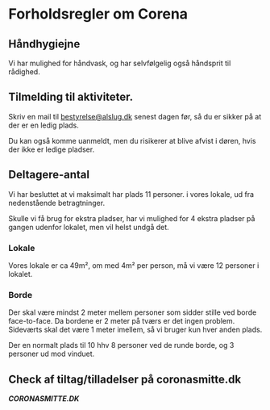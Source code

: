 # Forholdsregler om Corena

## Håndhygiejne
Vi har mulighed for håndvask, og har selvfølgelig også håndsprit til rådighed.

## Tilmelding til aktiviteter.
Skriv en mail til bestyrelse@alslug.dk senest dagen før, så du er sikker på at der er en ledig plads.

Du kan også komme uanmeldt, men du risikerer at blive afvist i døren, hvis der ikke er ledige pladser.

## Deltagere-antal
Vi har besluttet at vi maksimalt har plads 11 personer. i vores lokale, ud fra nedenstående betragtninger.

Skulle vi få brug for ekstra pladser, har vi mulighed for 4 ekstra pladser på gangen udenfor lokalet, men vil helst undgå det.

### Lokale
Vores lokale er ca 49m², om med 4m² per person, må vi være 12 personer i lokalet.

### Borde
Der skal være mindst 2 meter mellem personer som sidder stille ved borde face-to-face. Da bordene er 2 meter på tværs er det ingen problem. Sideværts skal det være 1 meter imellem, så vi bruger kun hver anden plads.

Der en normalt plads til 10 hhv 8  personer ved de runde borde, og 3 personer ud mod vinduet.

## Check af tiltag/tilladelser på coronasmitte.dk

*****CORONASMITTE.DK*****
